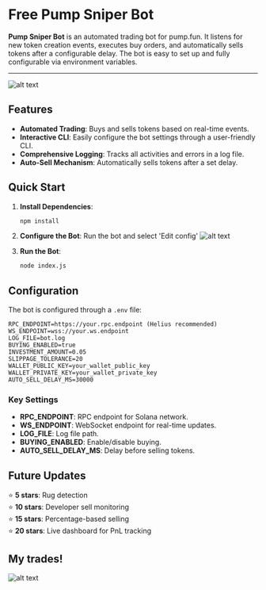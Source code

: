 

# Free Pump Sniper Bot

**Pump Sniper Bot** is an automated trading bot for pump.fun. It listens for new token creation events, executes buy orders, and automatically sells tokens after a configurable delay. The bot is easy to set up and fully configurable via environment variables.
___
![alt text](https://i.imgur.com/rGbG3rT.png)

## Features

- **Automated Trading**: Buys and sells tokens based on real-time events.
- **Interactive CLI**: Easily configure the bot settings through a user-friendly CLI.
- **Comprehensive Logging**: Tracks all activities and errors in a log file.
- **Auto-Sell Mechanism**: Automatically sells tokens after a set delay.

## Quick Start

1. **Install Dependencies**:
   ```bash
   npm install
   ```

2. **Configure the Bot**: Run the bot and select 'Edit config'
![alt text](https://i.imgur.com/pb6TAQ0.png)
3. **Run the Bot**:
   ```bash
   node index.js
   ```

## Configuration

The bot is configured through a `.env` file:

```plaintext
RPC_ENDPOINT=https://your.rpc.endpoint (Helius recommended)
WS_ENDPOINT=wss://your.ws.endpoint
LOG_FILE=bot.log
BUYING_ENABLED=true
INVESTMENT_AMOUNT=0.05
SLIPPAGE_TOLERANCE=20
WALLET_PUBLIC_KEY=your_wallet_public_key
WALLET_PRIVATE_KEY=your_wallet_private_key
AUTO_SELL_DELAY_MS=30000
```

### Key Settings

- **RPC_ENDPOINT**: RPC endpoint for Solana network.
- **WS_ENDPOINT**: WebSocket endpoint for real-time updates.
- **LOG_FILE**: Log file path.
- **BUYING_ENABLED**: Enable/disable buying.
- **AUTO_SELL_DELAY_MS**: Delay before selling tokens.

## Future Updates

⭐ **5 stars**: Rug detection  
⭐ **10 stars**: Developer sell monitoring  
⭐ **15 stars**: Percentage-based selling  
⭐ **20 stars**: Live dashboard for PnL tracking

## My trades!
![alt text](https://i.imgur.com/3r2wzVE.png)

